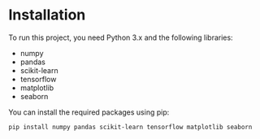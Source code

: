 # Installation

To run this project, you need Python 3.x and the following libraries:

- numpy
- pandas
- scikit-learn
- tensorflow
- matplotlib
- seaborn

You can install the required packages using pip:

```bash
pip install numpy pandas scikit-learn tensorflow matplotlib seaborn

